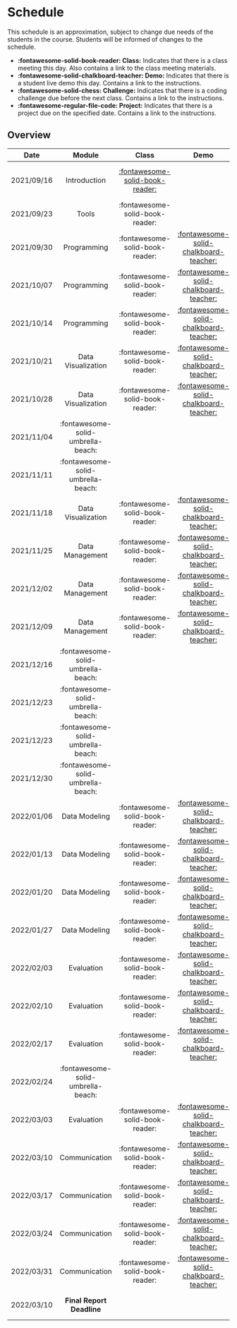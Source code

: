 # Schedule

This schedule is an approximation, subject to change due needs of the students in the course. Students will be informed of changes to the schedule.

- **:fontawesome-solid-book-reader: Class:** Indicates that there is a class meeting this day. Also contains a link to the class meeting materials.
- **:fontawesome-solid-chalkboard-teacher: Demo:** Indicates that there is a student live demo this day. Contains a link to the instructions.
- **:fontawesome-solid-chess: Challenge:** Indicates that there is a coding challenge due before the next class. Contains a link to the instructions.
- **:fontawesome-regular-file-code: Project:** Indicates that there is a project due on the specified date. Contains a link to the instructions.

## Overview

| Date       | Module                             | Class                                                      | Demo                                                                                    | Challenge                                                                   |
| :-:        | :-:                                | :-:                                                        | :-:                                                                                     | :-:                                                                         |
| 2021/09/16 | Introduction                       | [:fontawesome-solid-book-reader:](modules/introduction.md) |                                                                                         | [**:fontawesome-regular-paper-plane: Onboarding**](resources/onboarding.md) |
| 2021/09/23 | Tools                              | :fontawesome-solid-book-reader:                            |                                                                                         | **:fontawesome-solid-chess: - C1**                                          |
| 2021/09/30 | Programming                        | :fontawesome-solid-book-reader:                            | [:fontawesome-solid-chalkboard-teacher:](activities/participation.md/#live-demo)     |                                                                             |
| 2021/10/07 | Programming                        | :fontawesome-solid-book-reader:                            | [:fontawesome-solid-chalkboard-teacher:](activities/participation/#presentations-15)    |                                                                             |
| 2021/10/14 | Programming                        | :fontawesome-solid-book-reader:                            | [:fontawesome-solid-chalkboard-teacher:](activities/participation/#presentations-15)    | **:fontawesome-solid-chess: - C2**                                          |
| 2021/10/21 | Data Visualization                 | :fontawesome-solid-book-reader:                            | [:fontawesome-solid-chalkboard-teacher:](activities/participation/#presentations-15)    |                                                                             |
| 2021/10/28 | Data Visualization                 | :fontawesome-solid-book-reader:                            | [:fontawesome-solid-chalkboard-teacher:](activities/participation/#presentations-15)    |                                                                             |
| 2021/11/04 | :fontawesome-solid-umbrella-beach: |                                                            |                                                                                         |                                                                             |
| 2021/11/11 | :fontawesome-solid-umbrella-beach: |                                                            |                                                                                         |                                                                             |
| 2021/11/18 | Data Visualization                 | :fontawesome-solid-book-reader:                            | [:fontawesome-solid-chalkboard-teacher:](activities/participation/#presentations-15)    | **:fontawesome-solid-chess: - C3**                                          |
| 2021/11/25 | Data Management                    | :fontawesome-solid-book-reader:                            | [:fontawesome-solid-chalkboard-teacher:](activities/participation/#presentations-15)    |                                                                             |
| 2021/12/02 | Data Management                    | :fontawesome-solid-book-reader:                            | [:fontawesome-solid-chalkboard-teacher:](activities/participation/#presentations-15)    |                                                                             |
| 2021/12/09 | Data Management                    | :fontawesome-solid-book-reader:                            | [:fontawesome-solid-chalkboard-teacher:](activities/participation/#presentations-15)    | **:fontawesome-solid-chess: - C4**                                          |
| 2021/12/16 | :fontawesome-solid-umbrella-beach: |                                                            |                                                                                         |                                                                             |
| 2021/12/23 | :fontawesome-solid-umbrella-beach: |                                                            |                                                                                         |                                                                             |
| 2021/12/23 | :fontawesome-solid-umbrella-beach: |                                                            |                                                                                         |                                                                             |
| 2021/12/30 | :fontawesome-solid-umbrella-beach: |                                                            |                                                                                         |                                                                             |
| 2022/01/06 | Data Modeling                      | :fontawesome-solid-book-reader:                            | [:fontawesome-solid-chalkboard-teacher:](activities/participation/#presentations-15)    |                                                                             |
| 2022/01/13 | Data Modeling                      | :fontawesome-solid-book-reader:                            | [:fontawesome-solid-chalkboard-teacher:](activities/participation/#presentations-15)    |                                                                             |
| 2022/01/20 | Data Modeling                      | :fontawesome-solid-book-reader:                            | [:fontawesome-solid-chalkboard-teacher:](activities/participation/#presentations-15)    |                                                                             |
| 2022/01/27 | Data Modeling                      | :fontawesome-solid-book-reader:                            | [:fontawesome-solid-chalkboard-teacher:](activities/participation/#presentations-15)    | **:fontawesome-solid-chess: - C5**                                          |
| 2022/02/03 | Evaluation                         | :fontawesome-solid-book-reader:                            | [:fontawesome-solid-chalkboard-teacher:](activities/participation/#presentations-15)    |                                                                             |
| 2022/02/10 | Evaluation                         | :fontawesome-solid-book-reader:                            | [:fontawesome-solid-chalkboard-teacher:](activities/participation/#presentations-15)    |                                                                             |
| 2022/02/17 | Evaluation                         | :fontawesome-solid-book-reader:                            | [:fontawesome-solid-chalkboard-teacher:](activities/participation/#presentations-15)    |                                                                             |
| 2022/02/24 | :fontawesome-solid-umbrella-beach: |                                                            |                                                                                         |                                                                             |
| 2022/03/03 | Evaluation                         | :fontawesome-solid-book-reader:                            | [:fontawesome-solid-chalkboard-teacher:](activities/participation/#presentations-15)    | **:fontawesome-solid-chess: - C6**                                          |
| 2022/03/10 | Communication                      | :fontawesome-solid-book-reader:                            | [:fontawesome-solid-chalkboard-teacher:](activities/participation/#presentations-15)    |                                                                             |
| 2022/03/17 | Communication                      | :fontawesome-solid-book-reader:                            | [:fontawesome-solid-chalkboard-teacher:](activities/participation/#presentations-15)    |                                                                             |
| 2022/03/24 | Communication                      | :fontawesome-solid-book-reader:                            | [:fontawesome-solid-chalkboard-teacher:](activities/participation/#presentations-15)    |                                                                             |
| 2022/03/31 | Communication                      | :fontawesome-solid-book-reader:                            | [:fontawesome-solid-chalkboard-teacher:](activities/participation/#presentations-15)    |                                                                             |
| 2022/03/10 | **Final Report Deadline**          |                                                            |                                                                                         | **:fontawesome-regular-file-code: Project**                                 |

